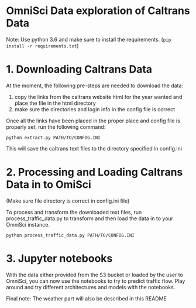 OmniSci Data exploration of Caltrans Data
==============================================

Note: Use python 3.6 and make sure to install the requirements. (`pip install -r requirements.txt`)



# 1. Downloading Caltrans Data

At the moment, the following pre-steps are needed to download the data:
1. copy the links from the caltrans website html for the year wanted and place the file in the html directory
2. make sure the directories and login info in the config file is correct

Once all the links have been placed in the proper place and config file is properly set, run the following command:

```
python extract.py PATH/TO/CONFIG.INI
```

This will save the caltrans text files to the directory specified in config.ini

# 2. Processing and Loading Caltrans Data in to OmiSci

(Make sure file directory is correct in config.ini file)

To process and transform the downloaded text files, run process_traffic_data.py to transform and then load the data in to your OmniSci instance.

```
python process_traffic_data.py PATH/TO/CONFIG.INI
```


# 3. Jupyter notebooks

With the data either provided from the S3 bucket or loaded by the user to OmniSci, you can now use the notebooks to try to predict traffic flow. Play around and try different architectures and models with the notebooks.


Final note: The weather part will also be described in this README